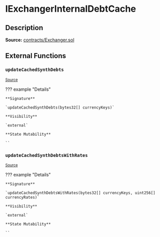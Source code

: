 # IExchangerInternalDebtCache

## Description

**Source:** [contracts/Exchanger.sol](https://github.com/Synthetixio/synthetix/tree/v2.52.1-alpha/contracts/Exchanger.sol)

## External Functions

### `updateCachedSynthDebts`

<sub>[Source](https://github.com/Synthetixio/synthetix/tree/v2.52.1-alpha/contracts/Exchanger.sol#L59)</sub>

??? example "Details"

    **Signature**

    `updateCachedSynthDebts(bytes32[] currencyKeys)`

    **Visibility**

    `external`

    **State Mutability**

    ``

### `updateCachedSynthDebtsWithRates`

<sub>[Source](https://github.com/Synthetixio/synthetix/tree/v2.52.1-alpha/contracts/Exchanger.sol#L57)</sub>

??? example "Details"

    **Signature**

    `updateCachedSynthDebtsWithRates(bytes32[] currencyKeys, uint256[] currencyRates)`

    **Visibility**

    `external`

    **State Mutability**

    ``
